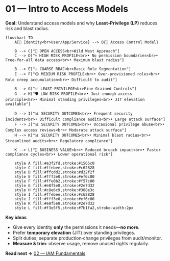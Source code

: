 # 01 — Intro to Access Models

**Goal:** Understand access models and why **Least‑Privilege (LP)** reduces risk and blast radius.

```mermaid
flowchart TD
    A[👤 Identity<br>User/App/Service] --> B{🔐 Access Control Model}
    
    B --> C["🚨 OPEN ACCESS<br>Wild West Approach"]
    C --> D["💀 HIGH RISK PROFILE<br>• No permission boundaries<br>• Free-for-all data access<br>• Maximum blast radius"]
    
    B --> E["⚠️ COARSE RBAC<br>Basic Role Segmentation"]
    E --> F["🟡 MEDIUM RISK PROFILE<br>• Over-provisioned roles<br>• Role creep accumulation<br>• Difficult to audit"]
    
    B --> G["✅ LEAST-PRIVILEGE<br>Fine-Grained Controls"]
    G --> H["🛡️ LOW RISK PROFILE<br>• Just-enough access principle<br>• Minimal standing privileges<br>• JIT elevation available"]
    
    D --> I["📊 SECURITY OUTCOMES<br>• Frequent security incidents<br>• Difficult compliance audits<br>• Large attack surface"]
    F --> J["📊 SECURITY OUTCOMES<br>• Occasional privilege abuse<br>• Complex access reviews<br>• Moderate attack surface"]
    H --> K["📊 SECURITY OUTCOMES<br>• Minimal blast radius<br>• Streamlined audits<br>• Regulatory compliance"]
    
    K --> L["🎯 BUSINESS VALUE<br>• Reduced breach impact<br>• Faster compliance cycles<br>• Lower operational risk"]

    style A fill:#e3f2fd,stroke:#1565c0
    style C fill:#ffebee,stroke:#c62828
    style D fill:#ffcdd2,stroke:#d32f2f
    style E fill:#fff3e0,stroke:#ef6c00
    style F fill:#ffe0b2,stroke:#f57c00
    style G fill:#e8f5e8,stroke:#2e7d32
    style H fill:#c8e6c9,stroke:#388e3c
    style I fill:#ffebee,stroke:#c62828
    style J fill:#fff3e0,stroke:#ef6c00
    style K fill:#e8f5e8,stroke:#2e7d32
    style L fill:#f3e5f5,stroke:#7b1fa2,stroke-width:2px
```

**Key ideas**
- Give every identity **only** the permissions it needs—**no more**.
- Prefer **temporary elevation** (JIT) over standing privileges.
- Split duties; separate production‑change privileges from audit/monitor.
- **Measure & trim**: observe usage, remove unused rights regularly.

**Read next →** [02 — IAM Fundamentals](02_iam_fundamentals.md)
